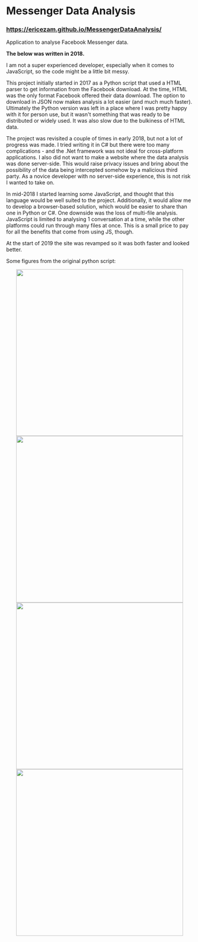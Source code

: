 # Messenger Data Analysis

### https://ericezam.github.io/MessengerDataAnalysis/

Application to analyse Facebook Messenger data.

**The below was written in 2018.**

I am not a super experienced developer, especially when it comes to JavaScript, so the code might be a little bit messy.

This project initially started in 2017 as a Python script that used a HTML parser to get information from the Facebook download. At the time, HTML was the only format Facebook offered their data download. The option to download in JSON now makes analysis a lot easier (and much much faster). Ultimately the Python version was left in a place where I was pretty happy with it for person use, but it wasn't something that was ready to be distributed or widely used. It was also slow due to the bulkiness of HTML data.

The project was revisited a couple of times in early 2018, but not a lot of progress was made. I tried writing it in C# but there were too many complications - and the .Net framework was not ideal for cross-platform applications. I also did not want to make a website where the data analysis was done server-side. This would raise privacy issues and bring about the possibility of the data being intercepted somehow by a malicious third party. As a novice developer with no server-side experience, this is not risk I wanted to take on. 

In mid-2018 I started learning some JavaScript, and thought that this language would be well suited to the project. Additionally, it would allow me to develop a browser-based solution, which would be easier to share than one in Python or C#. One downside was the loss of multi-file analysis. JavaScript is limited to analysing 1 conversation at a time, while the other platforms could run through many files at once. This is a small price to pay for all the benefits that come from using JS, though.

At the start of 2019 the site was revamped so it was both faster and looked better.

Some figures from the original python script:

<p align="center">
  <img src="./otherimg/python1.png" width="450">
  <img src="./otherimg/python2.png" width="450">
  <img src="./otherimg/python3.png" width="450">
  <img src="./otherimg/python4.png" width="450">
</p>
